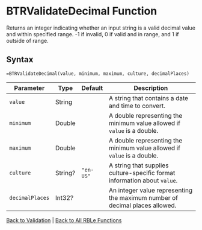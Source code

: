 # BTRValidateDecimal Function

Returns an integer indicating whether an input string is a valid decimal value and within specified range. -1 if invalid, 0 if valid and in range, and 1 if outside of range.

## Syntax

```excel
=BTRValidateDecimal(value, minimum, maximum, culture, decimalPlaces)
```

Parameter | Type | Default | Description
---|---|---|---
`value` | String |  | A string that contains a date and time to convert.
`minimum` | Double |  | A double representing the minimum value allowed if `value` is a double.
`maximum` | Double |  | A double representing the minimum value allowed if `value` is a double.
`culture` | String? | `"en-US"` | A string that supplies culture-specific format information about `value`.
`decimalPlaces` | Int32? |  | An integer value representing the maximum number of decimal places allowed.

[Back to Validation](Readme.md) | [Back to All RBLe Functions](..\RBLe.md#function-documentation)